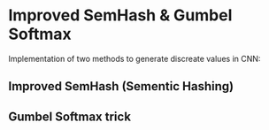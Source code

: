 # Improved SemHash & Gumbel Softmax
Implementation of two methods to generate discreate values in CNN:
## Improved SemHash (Sementic Hashing)
## Gumbel Softmax trick
